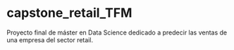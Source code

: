 # capstone_retail_TFM
 Proyecto final de máster en Data Science dedicado a predecir las ventas de una empresa del sector retail. 
